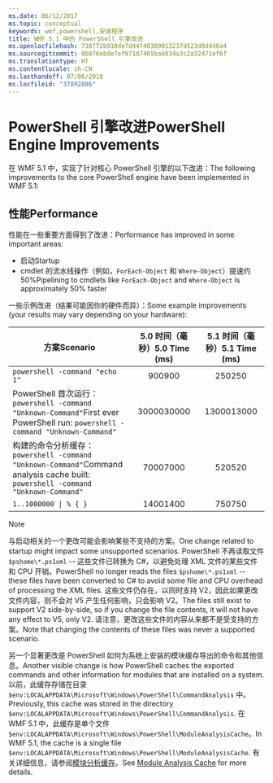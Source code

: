 ```yaml
---
ms.date: 06/12/2017
ms.topic: conceptual
keywords: wmf,powershell,安装程序
title: WMF 5.1 中的 PowerShell 引擎改进
ms.openlocfilehash: 738f72b910de7d44f48309013237d523d0dd40a4
ms.sourcegitcommit: 8b076ebde7ef971d7465bab834a3c2a32471ef6f
ms.translationtype: HT
ms.contentlocale: zh-CN
ms.lasthandoff: 07/06/2018
ms.locfileid: "37892886"
---
```

# <a name="powershell-engine-improvements"></a><span data-ttu-id="d5e1b-103">PowerShell 引擎改进</span><span class="sxs-lookup"><span data-stu-id="d5e1b-103">PowerShell Engine Improvements</span></span>

<span data-ttu-id="d5e1b-104">在 WMF 5.1 中，实现了针对核心 PowerShell 引擎的以下改进：</span><span class="sxs-lookup"><span data-stu-id="d5e1b-104">The following improvements to the core PowerShell engine have been implemented in WMF 5.1:</span></span>

## <a name="performance"></a><span data-ttu-id="d5e1b-105">性能</span><span class="sxs-lookup"><span data-stu-id="d5e1b-105">Performance</span></span>

<span data-ttu-id="d5e1b-106">性能在一些重要方面得到了改进：</span><span class="sxs-lookup"><span data-stu-id="d5e1b-106">Performance has improved in some important areas:</span></span>

- <span data-ttu-id="d5e1b-107">启动</span><span class="sxs-lookup"><span data-stu-id="d5e1b-107">Startup</span></span>
- <span data-ttu-id="d5e1b-108">cmdlet 的流水线操作（例如，`ForEach-Object` 和 `Where-Object`）提速约 50%</span><span class="sxs-lookup"><span data-stu-id="d5e1b-108">Pipelining to cmdlets like `ForEach-Object` and `Where-Object` is approximately 50% faster</span></span>

<span data-ttu-id="d5e1b-109">一些示例改进（结果可能因你的硬件而异）：</span><span class="sxs-lookup"><span data-stu-id="d5e1b-109">Some example improvements (your results may vary depending on your hardware):</span></span>

| <span data-ttu-id="d5e1b-110">方案</span><span class="sxs-lookup"><span data-stu-id="d5e1b-110">Scenario</span></span> | <span data-ttu-id="d5e1b-111">5.0 时间（毫秒）</span><span class="sxs-lookup"><span data-stu-id="d5e1b-111">5.0 Time (ms)</span></span> | <span data-ttu-id="d5e1b-112">5.1 时间（毫秒）</span><span class="sxs-lookup"><span data-stu-id="d5e1b-112">5.1 Time (ms)</span></span> |
| -------- | :---------------: | :---------------: |
| `powershell -command "echo 1"` | <span data-ttu-id="d5e1b-113">900</span><span class="sxs-lookup"><span data-stu-id="d5e1b-113">900</span></span> | <span data-ttu-id="d5e1b-114">250</span><span class="sxs-lookup"><span data-stu-id="d5e1b-114">250</span></span> |
| <span data-ttu-id="d5e1b-115">PowerShell 首次运行：`powershell -command "Unknown-Command"`</span><span class="sxs-lookup"><span data-stu-id="d5e1b-115">First ever PowerShell run: `powershell -command "Unknown-Command"`</span></span> | <span data-ttu-id="d5e1b-116">30000</span><span class="sxs-lookup"><span data-stu-id="d5e1b-116">30000</span></span> | <span data-ttu-id="d5e1b-117">13000</span><span class="sxs-lookup"><span data-stu-id="d5e1b-117">13000</span></span> |
| <span data-ttu-id="d5e1b-118">构建的命令分析缓存：`powershell -command "Unknown-Command"`</span><span class="sxs-lookup"><span data-stu-id="d5e1b-118">Command analysis cache built: `powershell -command "Unknown-Command"`</span></span> | <span data-ttu-id="d5e1b-119">7000</span><span class="sxs-lookup"><span data-stu-id="d5e1b-119">7000</span></span> | <span data-ttu-id="d5e1b-120">520</span><span class="sxs-lookup"><span data-stu-id="d5e1b-120">520</span></span> |
| <code>1..1000000 &#124; % { }</code> | <span data-ttu-id="d5e1b-121">1400</span><span class="sxs-lookup"><span data-stu-id="d5e1b-121">1400</span></span> | <span data-ttu-id="d5e1b-122">750</span><span class="sxs-lookup"><span data-stu-id="d5e1b-122">750</span></span> |

> [!Note]
> <span data-ttu-id="d5e1b-123">与启动相关的一个更改可能会影响某些不支持的方案。</span><span class="sxs-lookup"><span data-stu-id="d5e1b-123">One change related to startup might impact some unsupported scenarios.</span></span>
> <span data-ttu-id="d5e1b-124">PowerShell 不再读取文件 `$pshome\*.ps1xml` -- 这些文件已转换为 C#，以避免处理 XML 文件的某些文件和 CPU 开销。</span><span class="sxs-lookup"><span data-stu-id="d5e1b-124">PowerShell no longer reads the files `$pshome\*.ps1xml` -- these files have been converted to C# to avoid some file and CPU overhead of processing the XML files.</span></span>
> <span data-ttu-id="d5e1b-125">这些文件仍存在，以同时支持 V2，因此如果更改文件内容，则不会对 V5 产生任何影响，只会影响 V2。</span><span class="sxs-lookup"><span data-stu-id="d5e1b-125">The files still exist to support V2 side-by-side, so if you change the file contents, it will not have any effect to V5, only V2.</span></span>
> <span data-ttu-id="d5e1b-126">请注意，更改这些文件的内容从来都不是受支持的方案。</span><span class="sxs-lookup"><span data-stu-id="d5e1b-126">Note that changing the contents of these files was never a supported scenario.</span></span>

<span data-ttu-id="d5e1b-127">另一个显著更改是 PowerShell 如何为系统上安装的模块缓存导出的命令和其他信息。</span><span class="sxs-lookup"><span data-stu-id="d5e1b-127">Another visible change is how PowerShell caches the exported commands and other information for modules that are installed on a system.</span></span>
<span data-ttu-id="d5e1b-128">以前，此缓存存储在目录 `$env:LOCALAPPDATA\Microsoft\Windows\PowerShell\CommandAnalysis` 中。</span><span class="sxs-lookup"><span data-stu-id="d5e1b-128">Previously, this cache was stored in the directory `$env:LOCALAPPDATA\Microsoft\Windows\PowerShell\CommandAnalysis`.</span></span>
<span data-ttu-id="d5e1b-129">在 WMF 5.1 中，此缓存是单个文件 `$env:LOCALAPPDATA\Microsoft\Windows\PowerShell\ModuleAnalysisCache`。</span><span class="sxs-lookup"><span data-stu-id="d5e1b-129">In WMF 5.1, the cache is a single file `$env:LOCALAPPDATA\Microsoft\Windows\PowerShell\ModuleAnalysisCache`.</span></span>
<span data-ttu-id="d5e1b-130">有关详细信息，请参阅[模块分析缓存](scenarios-features.md#module-analysis-cache)。</span><span class="sxs-lookup"><span data-stu-id="d5e1b-130">See [Module Analysis Cache](scenarios-features.md#module-analysis-cache) for more details.</span></span>